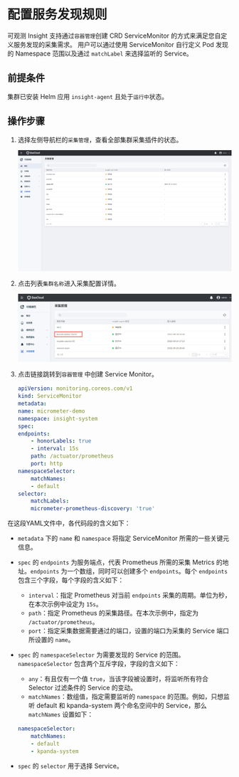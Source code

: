 # 配置服务发现规则

可观测 Insight 支持通过`容器管理`创建 CRD ServiceMonitor 的方式来满足您自定义服务发现的采集需求。
用户可以通过使用 ServiceMonitor 自行定义 Pod 发现的 Namespace 范围以及通过 `matchLabel` 来选择监听的 Service。

## 前提条件

集群已安装 Helm 应用 `insight-agent` 且处于`运行中`状态。

## 操作步骤

1. 选择左侧导航栏的`采集管理`，查看全部集群采集插件的状态。

  	![集群列表](../../images/collectmanage02.png)

2. 点击列表`集群名称`进入采集配置详情。

	![集群列表](../../images/service-discover.png)

3. 点击链接跳转到`容器管理` 中创建 Service Monitor。

	```yaml
	apiVersion: monitoring.coreos.com/v1
	kind: ServiceMonitor
	metadata:
	name: micrometer-demo
	namespace: insight-system
	spec:
	endpoints:
		- honorLabels: true
		- interval: 15s 
		path: /actuator/prometheus
		port: http
	namespaceSelector:
		matchNames:
		- default
	selector:
		matchLabels:
		micrometer-prometheus-discovery: 'true'
	```

在这段YAML文件中，各代码段的含义如下：

- `metadata` 下的 `name` 和 `namespace` 将指定 ServiceMonitor 所需的一些关键元信息。

- `spec` 的 `endpoints` 为服务端点，代表 Prometheus 所需的采集 Metrics 的地址。`endpoints` 为一个数组，同时可以创建多个 `endpoints`。每个 `endpoints` 包含三个字段，每个字段的含义如下：

    - `interval`：指定 Prometheus 对当前 `endpoints` 采集的周期。单位为秒，在本次示例中设定为 `15s`。
    - `path`：指定 Prometheus 的采集路径。在本次示例中，指定为 `/actuator/prometheus`。
    - `port`：指定采集数据需要通过的端口，设置的端口为采集的 Service 端口所设置的 `name`。

- `spec` 的 `namespaceSelector` 为需要发现的 Service 的范围。`namespaceSelector` 包含两个互斥字段，字段的含义如下：

	- `any`：有且仅有一个值 `true`，当该字段被设置时，将监听所有符合 Selector 过滤条件的 Service 的变动。
	- `matchNames`：数组值，指定需要监听的 `namespace` 的范围。例如，只想监听 default 和 kpanda-system 两个命名空间中的 Service，那么 `matchNames` 设置如下：

	```yaml
	namespaceSelector: 
		matchNames: 
		- default 
		- kpanda-system
	```

- `spec` 的 `selector` 用于选择 Service。
